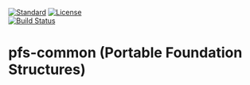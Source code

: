 [![Standard](https://img.shields.io/badge/C%2B%2B-11%2F14%2F17-blue)](https://en.wikipedia.org/wiki/C%2B%2B#Standardization)
[![License](https://img.shields.io/badge/license-MIT-blue.svg)](https://opensource.org/licenses/MIT)  
[![Build Status](https://travis-ci.org/semenovf/pfs-common.svg?branch=master)](https://travis-ci.org/semenovf/pfs-common)

# pfs-common (Portable Foundation Structures)


